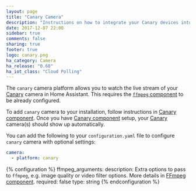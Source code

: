 ```yaml
---
layout: page
title: "Canary Camera"
description: "Instructions on how to integrate your Canary devices into Home Assistant."
date: 2017-12-07 22:00
sidebar: true
comments: false
sharing: true
footer: true
logo: canary.png
ha_category: Camera
ha_release: "0.60"
ha_iot_class: "Cloud Polling"
---
```


The `canary` camera platform allows you to watch the live stream of your [Canary](https://canary.is) camera in Home Assistant. This requires the [`ffmpeg` component](/components/ffmpeg/) to be already configured.

To add `canary` camera to your installation, follow instructions in [Canary component](/components/canary/). Once you have [Canary component](/components/canary/) setup, your [Canary](https://canary.is) camera(s) should show up automatically.

You can add the following to your `configuration.yaml` file to configure `canary` camera with optional settings:

```yaml
camera:
  - platform: canary
```

{% configuration %}
  ffmpeg_arguments:
    description: Extra options to pass to `ffmpeg`, e.g. image quality or video filter options. More details in [FFmpeg component](/components/ffmpeg).
    required: false
    type: string
{% endconfiguration %}
